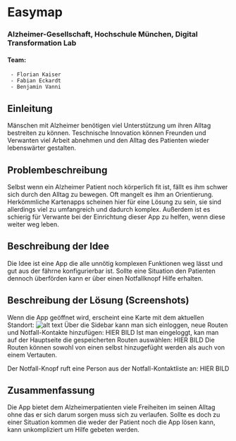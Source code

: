 # Easymap

### Alzheimer-Gesellschaft, Hochschule München, Digital Transformation Lab

#### Team:

     - Florian Kaiser
     - Fabian Eckardt 
     - Benjamin Vanni

## Einleitung
Mänschen mit Alzheimer benötigen viel Unterstützung um ihren Alltag bestreiten zu können. Teschnische Innovation können Freunden und Verwanten viel Arbeit abnehmen und den Alltag des Patienten wieder lebenswärter gestalten.

## Problembeschreibung
Selbst wenn ein Alzheimer Patient noch körperlich fit ist, fällt es ihm schwer sich durch den Alltag zu bewegen. Oft mangelt es ihm an Orientierung.
Herkömmliche Kartenapps scheinen hier für eine Lösung zu sein, sie sind allerdings viel zu umfangreich und dadurch komplex. Außerdem ist es schierig für Verwante bei der Einrichtung dieser App zu helfen, wenn diese weiter weg leben.

## Beschreibung der Idee
Die Idee ist eine App die alle unnötig komplexen Funktionen weg lässt und gut aus der fährne konfigurierbar ist. Sollte eine Situation den Patienten dennoch überförden kann er über einen Notfallknopf Hilfe erhalten.

##  Beschreibung der Lösung (Screenshots)
Wenn die App geöffnet wird, erscheint eine Karte mit dem aktuellen Standort:
![alt text](https://gitlab.lrz.de/swe1ws20192020/g2/blob/master/images/home.jpg "cncs")
Über die Sidebar kann man sich einloggen, neue Routen und Notfall-Kontakte hinzufügen:
HIER BILD
Ist man eingeloggt, kan man auf der Hauptseite die gespeicherten Routen auswählen:
HIER BILD
Die Routen können sowohl von einen selbst hinzugefüght werden als auch von einem Vertauten.

Der Notfall-Knopf ruft eine Person aus der Notfall-Kontaktliste an:
HIER BILD

## Zusammenfassung
Die App bietet dem Alzheimerpatienten viele Freiheiten im seinen Alltag ohne das er sich darum sorgen muss sich zu verlaufen. Sollte es doch zu einer Situation kommen die weder der Patient noch die App lösen kann, kann unkompliziert um Hilfe gebeten werden.   



